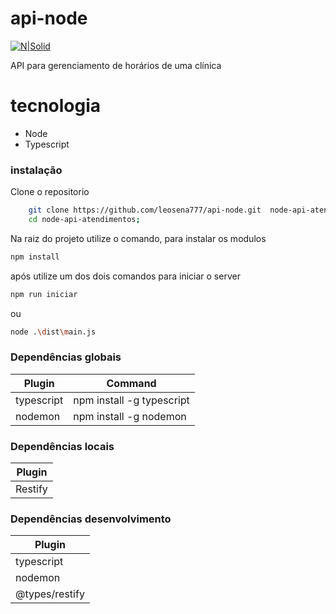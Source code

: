 # api-node
[![N|Solid](https://leosena777.github.io/img/assinaturaLs.png)](https://leosena777.github.io/)

API para gerenciamento de horários de uma clínica

# tecnologia
  - Node
  - Typescript

### instalação

Clone o repositorio 

```sh
    git clone https://github.com/leosena777/api-node.git  node-api-atendimentos;
    cd node-api-atendimentos;
```

Na raiz do projeto utilize o comando, para instalar os modulos

```sh
npm install
```
após utilize um dos dois comandos para iniciar o server

```sh
npm run iniciar
```

ou 

```sh
node .\dist\main.js
```

### Dependências globais

| Plugin | Command |
| ------ | ------ |
| typescript | npm install -g typescript |
| nodemon | npm install -g nodemon |


### Dependências locais

| Plugin |
| ------ |
| Restify |


### Dependências desenvolvimento

| Plugin |
| ------ |
| typescript |
| nodemon |
| @types/restify |
